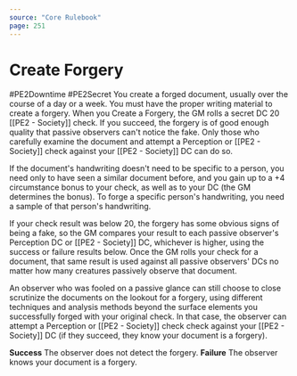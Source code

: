 ```yaml
---
source: "Core Rulebook"
page: 251
---
```

# Create Forgery
#PE2Downtime #PE2Secret
You create a forged document, usually over the course of a day or a week. You must have the proper writing material to create a forgery. When you Create a Forgery, the GM rolls a secret DC 20 [[PE2 - Society]] check. If you succeed, the forgery is of good enough quality that passive observers can't notice the fake. Only those who carefully examine the document and attempt a Perception or [[PE2 - Society]] check against your [[PE2 - Society]] DC can do so.

If the document's handwriting doesn't need to be specific to a person, you need only to have seen a similar document before, and you gain up to a +4 circumstance bonus to your check, as well as to your DC (the GM determines the bonus). To forge a specific person's handwriting, you need a sample of that person's handwriting.

If your check result was below 20, the forgery has some obvious signs of being a fake, so the GM compares your result to each passive observer's Perception DC or [[PE2 - Society]] DC, whichever is higher, using the success or failure results below. Once the GM rolls your check for a document, that same result is used against all passive observers' DCs no matter how many creatures passively observe that document.

An observer who was fooled on a passive glance can still choose to close scrutinize the documents on the lookout for a forgery, using different techniques and analysis methods beyond the surface elements you successfully forged with your original check. In that case, the observer can attempt a Perception or [[PE2 - Society]] check check against your [[PE2 - Society]] DC (if they succeed, they know your document is a forgery).

**Success** The observer does not detect the forgery.
**Failure** The observer knows your document is a forgery.